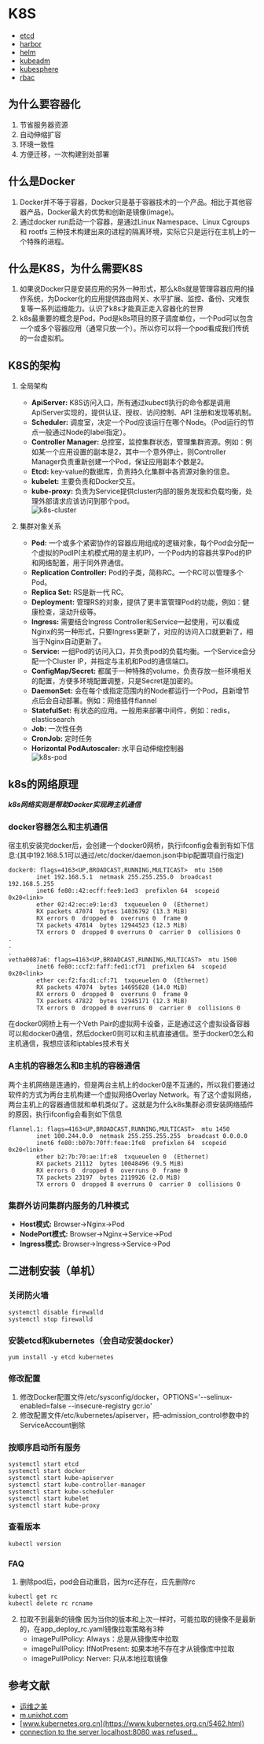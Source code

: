 # K8S

- [etcd](etcd/README.md)  
- [harbor](harbor/README.md)
- [helm](helm/README.md)
- [kubeadm](kubeadm/README.md)
- [kubesphere](kubesphere/README.md)
- [rbac](rbac/README.md)

## 为什么要容器化
1. 节省服务器资源
2. 自动伸缩扩容
3. 环境一致性
4. 方便迁移，一次构建到处部署

## 什么是Docker
1. Docker并不等于容器，Docker只是基于容器技术的一个产品。相比于其他容器产品，Docker最大的优势和创新是镜像(image)。
2. 通过docker run启动一个容器，是通过Linux Namespace、Linux Cgroups 和 rootfs 三种技术构建出来的进程的隔离环境，实际它只是运行在主机上的一个特殊的进程。

## 什么是K8S，为什么需要K8S
1. 如果说Docker只是安装应用的另外一种形式，那么k8s就是管理容器应用的操作系统，为Docker化的应用提供路由网关、水平扩展、监控、备份、灾难恢复等一系列运维能力。认识了k8s才能真正走入容器化的世界
2. k8s最重要的概念是Pod，Pod是k8s项目的原子调度单位，一个Pod可以包含一个或多个容器应用（通常只放一个）。所以你可以将一个pod看成我们传统的一台虚拟机。

## K8S的架构
1. 全局架构
    - **ApiServer:** K8S访问入口，所有通过kubectl执行的命令都是调用ApiServer实现的，提供认证、授权、访问控制、API 注册和发现等机制。
    - **Scheduler:** 调度室，决定一个Pod应该运行在哪个Node。（Pod运行的节点一般通过Node的label指定）。
    - **Controller Manager:** 总控室，监控集群状态，管理集群资源。例如：例如某一个应用设置的副本是2，其中一个意外停止，则Controller Manager负责重新创建一个Pod，保证应用副本个数是2。
    - **Etcd:** key-value的数据库，负责持久化集群中各资源对象的信息。
    - **kubelet:** 主要负责和Docker交互。
    - **kube-proxy:** 负责为Service提供cluster内部的服务发现和负载均衡，处理外部请求应该访问到那个pod。<br>
![k8s-cluster](https://github.com/lgfei/mybook/raw/master/notes/k8s/k8s-pod.png)

2. 集群对象关系<br>
    - **Pod:** 一个或多个紧密协作的容器应用组成的逻辑对象，每个Pod会分配一个虚拟的PodIP(主机模式用的是主机IP)，一个Pod内的容器共享Pod的IP和网络配置，用于同外界通信。
    - **Replication Controller:** Pod的子类，简称RC。一个RC可以管理多个Pod。
    - **Replica Set:** RS是新一代 RC。
    - **Deployment:** 管理RS的对象，提供了更丰富管理Pod的功能，例如：健康检查，滚动升级等。
    - **Ingress:** 需要结合Ingress Controller和Service一起使用，可以看成Nginx的另一种形式，只要Ingress更新了，对应的访问入口就更新了，相当于Nginx自动更新了。
    - **Service:** 一组Pod的访问入口，并负责pod的负载均衡。一个Service会分配一个Cluster IP，并指定与主机和Pod的通信端口。
    - **ConfigMap/Secret:** 都属于一种特殊的volume，负责存放一些环境相关的配置，方便多环境配置调整，只是Secret是加密的。
    - **DaemonSet:** 会在每个或指定范围内的Node都运行一个Pod，且新增节点后会自动部署。例如：网络插件flannel
    - **StatefulSet:** 有状态的应用。一般用来部署中间件，例如：redis，elasticsearch
    - **Job:** 一次性任务
    - **CronJob:** 定时任务
    - **Horizontal PodAutoscaler:** 水平自动伸缩控制器<br>
![k8s-pod](https://github.com/lgfei/mybook/raw/master/notes/k8s/k8s-pod.png)

## k8s的网络原理
***k8s网络实则是帮助Docker实现跨主机通信***<br>

### docker容器怎么和主机通信
宿主机安装完docker后，会创建一个docker0网桥，执行ifconfig会看到有如下信息:(其中192.168.5.1可以通过/etc/docker/daemon.json中bip配置项自行指定)
```text
docker0: flags=4163<UP,BROADCAST,RUNNING,MULTICAST>  mtu 1500
        inet 192.168.5.1  netmask 255.255.255.0  broadcast 192.168.5.255
        inet6 fe80::42:ecff:fee9:1ed3  prefixlen 64  scopeid 0x20<link>
        ether 02:42:ec:e9:1e:d3  txqueuelen 0  (Ethernet)
        RX packets 47074  bytes 14036792 (13.3 MiB)
        RX errors 0  dropped 0  overruns 0  frame 0
        TX packets 47814  bytes 12944523 (12.3 MiB)
        TX errors 0  dropped 0 overruns 0  carrier 0  collisions 0
.
.
.
vetha0087a6: flags=4163<UP,BROADCAST,RUNNING,MULTICAST>  mtu 1500
        inet6 fe80::ccf2:faff:fed1:cf71  prefixlen 64  scopeid 0x20<link>
        ether ce:f2:fa:d1:cf:71  txqueuelen 0  (Ethernet)
        RX packets 47074  bytes 14695828 (14.0 MiB)
        RX errors 0  dropped 0  overruns 0  frame 0
        TX packets 47822  bytes 12945171 (12.3 MiB)
        TX errors 0  dropped 0 overruns 0  carrier 0  collisions 0
```
在docker0网桥上有一个Veth Pair的虚拟网卡设备，正是通过这个虚拟设备容器可以和docker0通信，然后docker0则可以和主机直接通信。至于docker0怎么和主机通信，我想应该和iptables技术有关<br>

### A主机的容器怎么和B主机的容器通信
两个主机网络是连通的，但是两台主机上的docker0是不互通的，所以我们要通过软件的方式为两台主机构建一个虚拟网络Overlay Network。有了这个虚拟网络，两台主机上的容器通信就和单机类似了。这就是为什么k8s集群必须安装网络插件的原因，执行ifconfig会看到如下信息
```text
flannel.1: flags=4163<UP,BROADCAST,RUNNING,MULTICAST>  mtu 1450
        inet 100.244.0.0  netmask 255.255.255.255  broadcast 0.0.0.0
        inet6 fe80::b07b:70ff:feae:1fe8  prefixlen 64  scopeid 0x20<link>
        ether b2:7b:70:ae:1f:e8  txqueuelen 0  (Ethernet)
        RX packets 21112  bytes 10048496 (9.5 MiB)
        RX errors 0  dropped 0  overruns 0  frame 0
        TX packets 23197  bytes 2119926 (2.0 MiB)
        TX errors 0  dropped 8 overruns 0  carrier 0  collisions 0
```

### 集群外访问集群内服务的几种模式
- **Host模式:** Browser->Nginx->Pod
- **NodePort模式:** Browser->Nginx->Service->Pod
- **Ingress模式:** Browser->Ingress->Service->Pod

## 二进制安装（单机）

### 关闭防火墙
```shell
systemctl disable firewalld  
systemctl stop firewalld 
```

### 安装etcd和kubernetes（会自动安装docker）
```shell
yum install -y etcd kubernetes
```

### 修改配置
1. 修改Docker配置文件/etc/sysconfig/docker，OPTIONS='--selinux-enabled=false --insecure-registry gcr.io'  
2. 修改配置文件/etc/kubernetes/apiserver，把–admission_control参数中的ServiceAccount删除

### 按顺序启动所有服务
```shell
systemctl start etcd  
systemctl start docker  
systemctl start kube-apiserver  
systemctl start kube-controller-manager  
systemctl start kube-scheduler  
systemctl start kubelet  
systemctl start kube-proxy
```

### 查看版本
```shell
kubectl version
```

### FAQ
1. 删除pod后，pod会自动重启，因为rc还存在，应先删除rc
```shell
kubectl get rc
kubectl delete rc rcname
```

2. 拉取不到最新的镜像
因为当你的版本和上次一样时，可能拉取的镜像不是最新的，在app_deploy_rc.yaml镜像拉取策略有3种
    - imagePullPolicy: Always：总是从镜像库中拉取
    - imagePullPolicy: IfNotPresent: 如果本地不存在才从镜像库中拉取
    - imagePullPolicy: Nerver: 只从本地拉取镜像

## 参考文献
- [运维之美](https://www.hi-linux.com/)
- [m.unixhot.com](http://m.unixhot.com/kubernetes/kubernetes-aliyun.html)  
- [www.kubernetes.org.cn](https://www.kubernetes.org.cn/5462.html)  
- [connection to the server localhost:8080 was refused...](https://www.jianshu.com/p/6fa06b9bbf6a) 